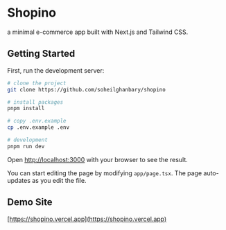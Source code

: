 # Shopino

a minimal e-commerce app built with Next.js and Tailwind CSS.

## Getting Started

First, run the development server:

```bash
# clone the project
git clone https://github.com/soheilghanbary/shopino

# install packages
pnpm install

# copy .env.example
cp .env.example .env

# development
pnpm run dev
```

Open [http://localhost:3000](http://localhost:3000) with your browser to see the result.

You can start editing the page by modifying `app/page.tsx`. The page auto-updates as you edit the file.

## Demo Site
[https://shopino.vercel.app](https://shopino.vercel.app)
